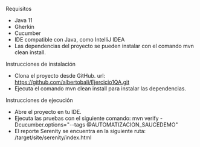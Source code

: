 Requisitos
- Java 11
- Gherkin
- Cucumber
- IDE compatible con Java, como IntelliJ IDEA
- Las dependencias del proyecto se pueden instalar con el comando mvn clean install.

Instrucciones de instalación
- Clona el proyecto desde GitHub. url: https://github.com/albertobali/Ejercicio1QA.git
- Ejecuta el comando mvn clean install para instalar las dependencias.

Instrucciones de ejecución
- Abre el proyecto en tu IDE.
- Ejecuta las pruebas con el siguiente comando:
  mvn verify -Dcucumber.options="--tags @AUTOMATIZACION_SAUCEDEMO"
- El reporte Serenity se encuentra en la siguiente ruta:
  /target/site/serenity/index.html

